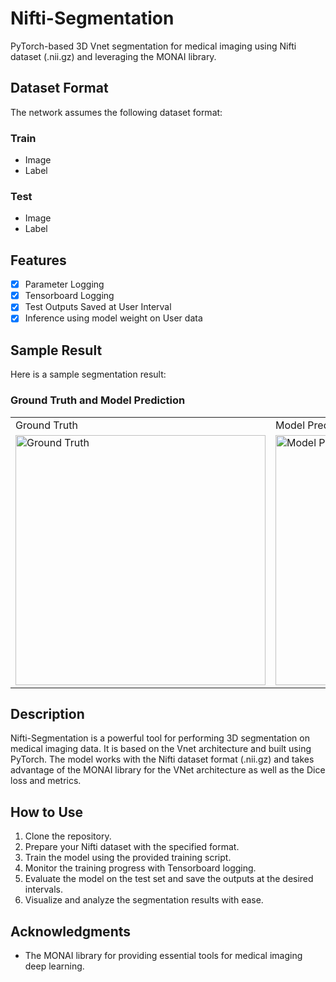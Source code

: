 # Nifti-Segmentation

PyTorch-based 3D Vnet segmentation for medical imaging using Nifti dataset (.nii.gz) and leveraging the MONAI library.

## Dataset Format

The network assumes the following dataset format:

### Train
- Image
- Label

### Test
- Image
- Label

## Features

- [x] Parameter Logging
- [x] Tensorboard Logging
- [x] Test Outputs Saved at User Interval
- [x] Inference using model weight on User data 

## Sample Result

Here is a sample segmentation result:

### Ground Truth and Model Prediction

<table>
  <tr>
    <td>Ground Truth</td>
    <td>Model Prediction</td>
  </tr>
  <tr>
    <td><img src="[path/to/ground_truth.png](https://github.com/ghimirermn/Nifti-Segmentation/blob/master/gt.png)" alt="Ground Truth" width="400"/></td>
    <td><img src="[path/to/prediction.png](https://github.com/ghimirermn/Nifti-Segmentation/blob/master/result.png)" alt="Model Prediction" width="400"/></td>
  </tr>
</table>

## Description

Nifti-Segmentation is a powerful tool for performing 3D segmentation on medical imaging data. It is based on the Vnet architecture and built using PyTorch. The model works with the Nifti dataset format (.nii.gz) and takes advantage of the MONAI library for the VNet architecture as well as the Dice loss and metrics.

## How to Use

1. Clone the repository.
2. Prepare your Nifti dataset with the specified format.
3. Train the model using the provided training script.
4. Monitor the training progress with Tensorboard logging.
5. Evaluate the model on the test set and save the outputs at the desired intervals.
6. Visualize and analyze the segmentation results with ease.

## Acknowledgments

- The MONAI library for providing essential tools for medical imaging deep learning.
